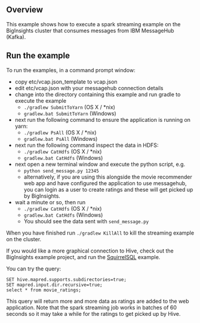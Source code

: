 ## Overview

This example shows how to execute a spark streaming example on the BigInsights cluster that consumes messages from IBM MessageHub (Kafka).  

## Run the example

To run the examples, in a command prompt window:

   - copy etc/vcap.json_template to vcap.json
   - edit etc/vcap.json with your messagehub connection details
   - change into the directory containing this example and run gradle to execute the example
      - `./gradlew SubmitToYarn` (OS X / *nix)
      - `gradlew.bat SubmitToYarn` (Windows)
   - next run the following command to ensure the application is running on yarn:
      - `./gradlew PsAll` (OS X / *nix)
      - `gradlew.bat PsAll` (Windows)
   - next run the following command inspect the data in HDFS:
      - `./gradlew CatHdfs` (OS X / *nix)
      - `gradlew.bat CatHdfs` (Windows)
   - next open a new terminal window and execute the python script, e.g.
      - `python send_message.py 12345`
      - alternatively, if you are using this alongside the movie recommender web app and have configured the application to use messagehub, you can login as a user to create ratings and these will get picked up by BigInsights.
   - wait a minute or so, then run
      - `./gradlew CatHdfs` (OS X / *nix)
      - `gradlew.bat CatHdfs` (Windows)
      - You should see the data sent with `send_message.py`

When you have finished run `./gradlew KillAll` to kill the streaming example on the cluster.

If you would like a more graphical connection to Hive, check out the BigInsights example project, and run the [SquirrelSQL](https://github.com/IBM-Bluemix/BigInsights-on-Apache-Hadoop/tree/master/examples/SquirrelSQL) example.

You can try the query:

```
SET hive.mapred.supports.subdirectories=true; 
SET mapred.input.dir.recursive=true; 
select * from movie_ratings;
```

This query will return more and more data as ratings are added to the web application.  Note that the spark streaming job works in batches of 60 seconds so it may take a while for the ratings to get picked up by Hive.
